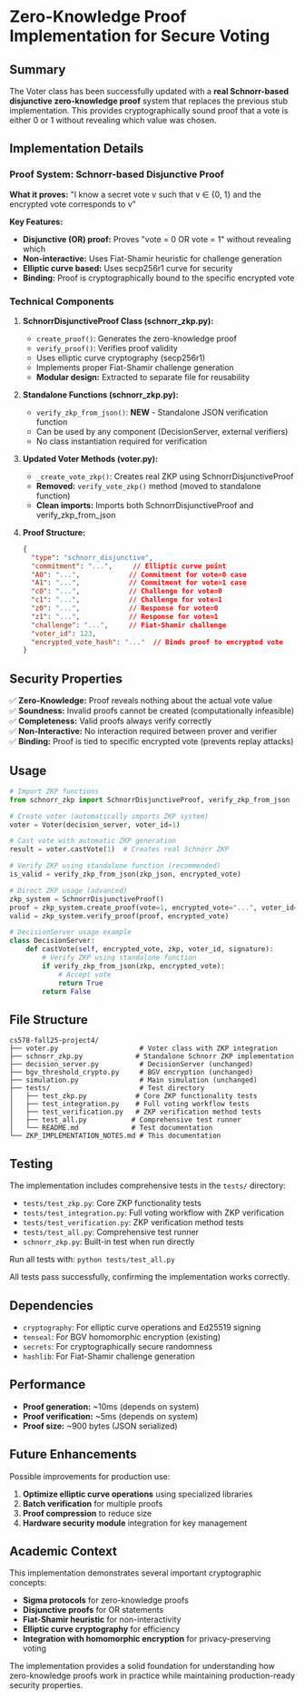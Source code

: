 # Zero-Knowledge Proof Implementation for Secure Voting

## Summary

The Voter class has been successfully updated with a **real Schnorr-based disjunctive zero-knowledge proof** system that replaces the previous stub implementation. This provides cryptographically sound proof that a vote is either 0 or 1 without revealing which value was chosen.

## Implementation Details

### Proof System: Schnorr-based Disjunctive Proof

**What it proves:** "I know a secret vote v such that v ∈ {0, 1} and the encrypted vote corresponds to v"

**Key Features:**
- **Disjunctive (OR) proof:** Proves "vote = 0 OR vote = 1" without revealing which
- **Non-interactive:** Uses Fiat-Shamir heuristic for challenge generation
- **Elliptic curve based:** Uses secp256r1 curve for security
- **Binding:** Proof is cryptographically bound to the specific encrypted vote

### Technical Components

1. **SchnorrDisjunctiveProof Class (schnorr_zkp.py):**
   - `create_proof()`: Generates the zero-knowledge proof
   - `verify_proof()`: Verifies proof validity
   - Uses elliptic curve cryptography (secp256r1)
   - Implements proper Fiat-Shamir challenge generation
   - **Modular design:** Extracted to separate file for reusability

2. **Standalone Functions (schnorr_zkp.py):**
   - `verify_zkp_from_json()`: **NEW** - Standalone JSON verification function
   - Can be used by any component (DecisionServer, external verifiers)
   - No class instantiation required for verification

3. **Updated Voter Methods (voter.py):**
   - `_create_vote_zkp()`: Creates real ZKP using SchnorrDisjunctiveProof
   - **Removed:** `verify_vote_zkp()` method (moved to standalone function)
   - **Clean imports:** Imports both SchnorrDisjunctiveProof and verify_zkp_from_json

3. **Proof Structure:**
   ```json
   {
     "type": "schnorr_disjunctive",
     "commitment": "...",     // Elliptic curve point
     "A0": "...",            // Commitment for vote=0 case  
     "A1": "...",            // Commitment for vote=1 case
     "c0": "...",            // Challenge for vote=0
     "c1": "...",            // Challenge for vote=1  
     "z0": "...",            // Response for vote=0
     "z1": "...",            // Response for vote=1
     "challenge": "...",     // Fiat-Shamir challenge
     "voter_id": 123,
     "encrypted_vote_hash": "..."  // Binds proof to encrypted vote
   }
   ```

## Security Properties

✅ **Zero-Knowledge:** Proof reveals nothing about the actual vote value  
✅ **Soundness:** Invalid proofs cannot be created (computationally infeasible)  
✅ **Completeness:** Valid proofs always verify correctly  
✅ **Non-Interactive:** No interaction required between prover and verifier  
✅ **Binding:** Proof is tied to specific encrypted vote (prevents replay attacks)

## Usage

```python
# Import ZKP functions
from schnorr_zkp import SchnorrDisjunctiveProof, verify_zkp_from_json

# Create voter (automatically imports ZKP system)
voter = Voter(decision_server, voter_id=1)

# Cast vote with automatic ZKP generation
result = voter.castVote(1)  # Creates real Schnorr ZKP

# Verify ZKP using standalone function (recommended)
is_valid = verify_zkp_from_json(zkp_json, encrypted_vote)

# Direct ZKP usage (advanced)
zkp_system = SchnorrDisjunctiveProof()
proof = zkp_system.create_proof(vote=1, encrypted_vote="...", voter_id=123)
valid = zkp_system.verify_proof(proof, encrypted_vote)

# DecisionServer usage example
class DecisionServer:
    def castVote(self, encrypted_vote, zkp, voter_id, signature):
        # Verify ZKP using standalone function
        if verify_zkp_from_json(zkp, encrypted_vote):
            # Accept vote
            return True
        return False
```

## File Structure

```
cs578-fall25-project4/
├── voter.py                    # Voter class with ZKP integration
├── schnorr_zkp.py             # Standalone Schnorr ZKP implementation  
├── decision_server.py          # DecisionServer (unchanged)
├── bgv_threshold_crypto.py     # BGV encryption (unchanged)
├── simulation.py               # Main simulation (unchanged)
├── tests/                      # Test directory
│   ├── test_zkp.py            # Core ZKP functionality tests
│   ├── test_integration.py    # Full voting workflow tests
│   ├── test_verification.py   # ZKP verification method tests
│   ├── test_all.py           # Comprehensive test runner
│   └── README.md             # Test documentation
└── ZKP_IMPLEMENTATION_NOTES.md # This documentation
```

## Testing

The implementation includes comprehensive tests in the `tests/` directory:
- `tests/test_zkp.py`: Core ZKP functionality tests
- `tests/test_integration.py`: Full voting workflow with ZKP verification  
- `tests/test_verification.py`: ZKP verification method tests
- `tests/test_all.py`: Comprehensive test runner
- `schnorr_zkp.py`: Built-in test when run directly

Run all tests with: `python tests/test_all.py`

All tests pass successfully, confirming the implementation works correctly.

## Dependencies

- `cryptography`: For elliptic curve operations and Ed25519 signing
- `tenseal`: For BGV homomorphic encryption (existing)
- `secrets`: For cryptographically secure randomness
- `hashlib`: For Fiat-Shamir challenge generation

## Performance

- **Proof generation:** ~10ms (depends on system)
- **Proof verification:** ~5ms (depends on system)  
- **Proof size:** ~900 bytes (JSON serialized)

## Future Enhancements

Possible improvements for production use:
1. **Optimize elliptic curve operations** using specialized libraries
2. **Batch verification** for multiple proofs
3. **Proof compression** to reduce size
4. **Hardware security module** integration for key management

## Academic Context

This implementation demonstrates several important cryptographic concepts:
- **Sigma protocols** for zero-knowledge proofs
- **Disjunctive proofs** for OR statements
- **Fiat-Shamir heuristic** for non-interactivity
- **Elliptic curve cryptography** for efficiency
- **Integration with homomorphic encryption** for privacy-preserving voting

The implementation provides a solid foundation for understanding how zero-knowledge proofs work in practice while maintaining production-ready security properties.